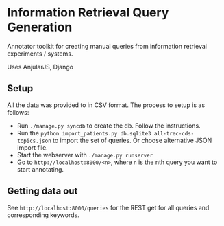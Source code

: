 # Information Retrieval Query Generation
Annotator toolkit for creating manual queries from information retrieval experiments / systems.

Uses AnjularJS, Django

## Setup 

All the data was provided to in CSV format. The process to setup is as follows:

- Run `./manage.py syncdb` to create the db. Follow the instructions.
- Run the `python import_patients.py db.sqlite3 all-trec-cds-topics.json` to import the set of queries. Or choose alternative JSON import file.
- Start the webserver with `./manage.py runserver`
- Go to `http://localhost:8000/<n>`, where `n` is the nth query you want to start annotating.

## Getting data out

See `http://localhost:8000/queries` for the REST get for all queries and corresponding keywords.
